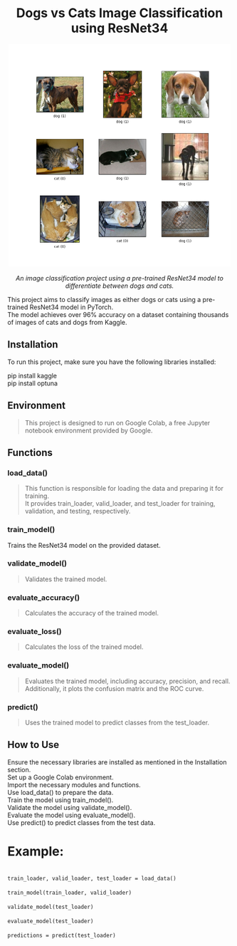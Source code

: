 <h1 align="center">Dogs vs Cats Image Classification using ResNet34</h1>
<p align="center">
  <img src="dogs_vs_cats.png" alt="Dogs vs Cats" width="500">
</p>
<p align="center">
  <em>An image classification project using a pre-trained ResNet34 model to differentiate between dogs and cats.</em>
</p>



This project aims to classify images as either dogs or cats using a pre-trained ResNet34 model in PyTorch.  
The model achieves over 96% accuracy on a dataset containing thousands of images of cats and dogs from Kaggle.

## Installation
To run this project, make sure you have the following libraries installed:  

pip install kaggle  
pip install optuna  

## Environment
>This project is designed to run on Google Colab, a free Jupyter notebook environment provided by Google.

## Functions
### load_data()
>This function is responsible for loading the data and preparing it for training.  
>It provides train_loader, valid_loader, and test_loader for training, validation, and testing, respectively.

### train_model()
  Trains the ResNet34 model on the provided dataset.

### validate_model()
>Validates the trained model.

### evaluate_accuracy()
>Calculates the accuracy of the trained model.

### evaluate_loss()
>Calculates the loss of the trained model.

### evaluate_model()
>Evaluates the trained model, including accuracy, precision, and recall. Additionally, it plots the confusion matrix and the ROC curve.

### predict()
>Uses the trained model to predict classes from the test_loader.

## How to Use
Ensure the necessary libraries are installed as mentioned in the Installation section.  
Set up a Google Colab environment.  
Import the necessary modules and functions.  
Use load_data() to prepare the data.  
Train the model using train_model().  
Validate the model using validate_model().  
Evaluate the model using evaluate_model().  
Use predict() to predict classes from the test data.  

# Example:
```from your_module import load_data, train_model, validate_model, evaluate_model, predict

train_loader, valid_loader, test_loader = load_data()

train_model(train_loader, valid_loader)

validate_model(test_loader)

evaluate_model(test_loader)

predictions = predict(test_loader)
